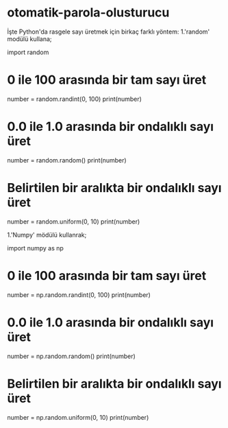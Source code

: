 # otomatik-parola-olusturucu
İşte Python'da rasgele sayı üretmek için birkaç farklı yöntem:
1.'random' modülü kullana;
 
 import random

# 0 ile 100 arasında bir tam sayı üret
number = random.randint(0, 100)
print(number)

# 0.0 ile 1.0 arasında bir ondalıklı sayı üret
number = random.random()
print(number)

# Belirtilen bir aralıkta bir ondalıklı sayı üret
number = random.uniform(0, 10)
print(number)


1.'Numpy' mödülü kullanrak;
 
 import numpy as np

# 0 ile 100 arasında bir tam sayı üret
number = np.random.randint(0, 100)
print(number)

# 0.0 ile 1.0 arasında bir ondalıklı sayı üret
number = np.random.random()
print(number)

# Belirtilen bir aralıkta bir ondalıklı sayı üret
number = np.random.uniform(0, 10)
print(number)
